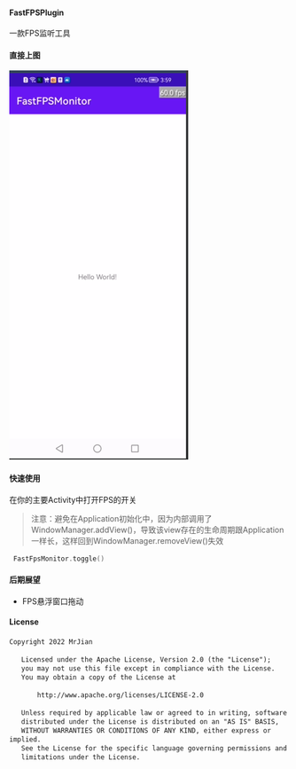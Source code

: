#### FastFPSPlugin
一款FPS监听工具

#### 直接上图

![QQ图片20220920155948](assets/QQ图片20220920155948.png)

#### 快速使用

在你的主要Activity中打开FPS的开关

> 注意：避免在Application初始化中，因为内部调用了WindowManager.addView()，导致该view存在的生命周期跟Application一样长，这样回到WindowManager.removeView()失效

```kotlin
 FastFpsMonitor.toggle()
```

#### 后期展望

* FPS悬浮窗口拖动

#### License

```
Copyright 2022 MrJian

   Licensed under the Apache License, Version 2.0 (the "License");
   you may not use this file except in compliance with the License.
   You may obtain a copy of the License at

       http://www.apache.org/licenses/LICENSE-2.0

   Unless required by applicable law or agreed to in writing, software
   distributed under the License is distributed on an "AS IS" BASIS,
   WITHOUT WARRANTIES OR CONDITIONS OF ANY KIND, either express or implied.
   See the License for the specific language governing permissions and
   limitations under the License.
```


